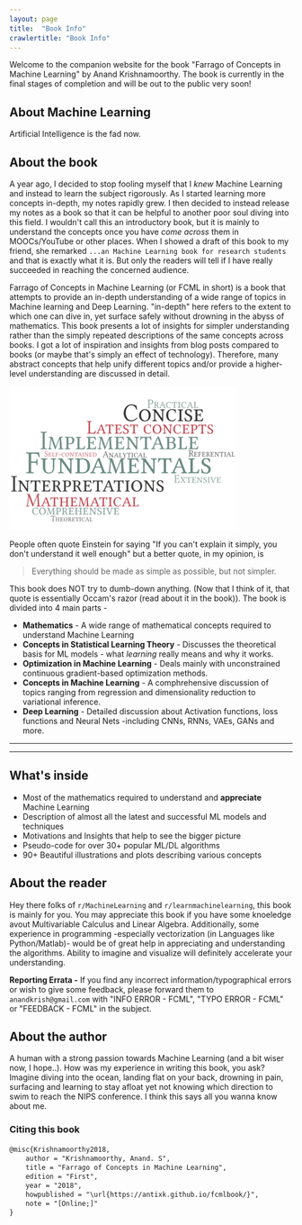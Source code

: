 ```yaml
---
layout: page
title:  "Book Info"
crawlertitle: "Book Info"
---
```

Welcome to the companion website for the book "Farrago of Concepts in Machine Learning" by Anand Krishnamoorthy. The book is currently in the final stages of completion and will be out to the public very soon!
## About Machine Learning
Artificial Intelligence is the fad now. 

## About the book
A year ago, I decided to stop fooling myself that I *knew* Machine Learning and instead to learn the subject rigorously. As I started learning more concepts in-depth, my notes rapidly grew. I then decided to instead release my notes as a book so that it can be helpful to another poor soul diving into this field. I wouldn't call this an introductory book, but it is mainly to understand the concepts once you have *come across* them in MOOCs/YouTube or other places. When I showed a draft of this book to my friend, she remarked `...an Machine Learning book for research students` and that is exactly what it is. But only the readers will tell if I have really succeeded in reaching the concerned audience. 

Farrago of Concepts in Machine Learning (or FCML in short) is a book that attempts to provide an in-depth understanding of a wide range of topics in Machine learning and Deep Learning. "in-depth" here refers to the extent to which one can dive in, yet surface safely without drowning in the abyss of mathematics. This book presents a lot of insights for simpler understanding rather than the simply repeated descriptions of the same concepts across books.  I got a lot of inspiration and insights from blog posts compared to books (or maybe that's simply an effect of technology). Therefore, many abstract concepts that help unify different topics and/or provide a higher-level understanding are discussed in detail. 

![alt text](img/book_char2.png)

People often quote Einstein for saying "If you can't explain it simply, you don't understand it well enough" but a better quote, in my opinion, is 

> Everything should be made as simple as possible, but not simpler. 

This book does NOT try to dumb-down anything. (Now that I think of it, that quote is essentially Occam's razor (read about it in the book)). 
The book is divided into 4 main parts - 
 - **Mathematics** - A wide range of mathematical concepts required to understand Machine Learning
 - **Concepts in Statistical Learning Theory** - Discusses the theoretical basis for ML models - what *learning* really means and why it works.
 - **Optimization in Machine Learning** - Deals mainly with unconstrained continuous gradient-based optimization methods.
 - **Concepts in Machine Learning** - A comphrehensive discussion of topics ranging from regression and dimensionality reduction to variational inference.
 - **Deep Learning** - Detailed discussion about Activation functions, loss functions and Neural Nets -including CNNs, RNNs, VAEs, GANs and more.
 
______

------

## What's inside
- Most of the mathematics required to understand and **appreciate** Machine Learning
- Description of almost all the latest and successful ML models and techniques
- Motivations and Insights that help to see the bigger picture
- Pseudo-code for over 30+ popular ML/DL algorithms
- 90+ Beautiful illustrations and plots describing various concepts

## About the reader
Hey there folks of `r/MachineLearning` and `r/learnmachinelearning`, this book is mainly for you. You may appreciate this book if you have some knoeledge avout Multivariable Calculus and Linear Algebra. Additionally, some experience in programming -especially vectorization (in Languages like Python/Matlab)- would be of great help in appreciating and understanding the algorithms. Ability to imagine and visualize will definitely accelerate your understanding.

**Reporting Errata -** If you find any incorrect information/typographical errors or wish to give some feedback, please forward them to `anandkrish@gmail.com` with "INFO ERROR - FCML", "TYPO ERROR - FCML" or "FEEDBACK - FCML" in the subject.

## About the author
A human with a strong passion towards Machine Learning (and a bit wiser now, I hope..).
How was my experience in writing this book, you ask? Imagine diving into the ocean, landing flat on your back, drowning in pain, surfacing and learning to stay afloat yet not knowing which direction to swim to reach the NIPS conference. I think this says all you wanna know about me.

### Citing this book
```
@misc{Krishnamoorthy2018, 
    author = "Krishnamoorthy, Anand. S",
    title = "Farrago of Concepts in Machine Learning",
    edition = "First",
    year = "2018",
    howpublished = "\url{https://antixk.github.io/fcmlbook/}",
    note = "[Online;]"
}
```
